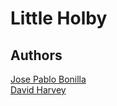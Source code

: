 # Little Holby

## Authors
[Jose Pablo Bonilla](https://github.com/JosePabloBonilla) <br />
[David Harvey](https://github.com/dhreyes)

